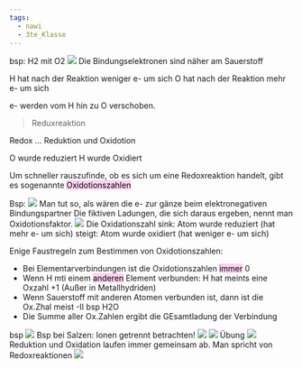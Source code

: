 ```yaml
---
tags:
  - nawi
  - 3te_Klasse
---
```

bsp: H2 mit O2
![](Reduxreaktionen%2009-09-2024-31.excalidraw.svg)
Die Bindungselektronen sind näher am Sauerstoff

H hat nach der Reaktion weniger e- um sich
O hat nach der Reaktion mehr e- um sich

e- werden vom H hin zu O verschoben.
> Reduxreaktion

Redox ... Reduktion und Oxidotion

O wurde reduziert H wurde Oxidiert

Um schneller rauszufinde, ob es sich um eine Redoxreaktion handelt, gibt es sogenannte <mark style="background: #FFB8EBA6;">Oxidotionszahlen</mark> 

Bsp:
![](Redoxreaktionen%2009-09-2024-13.excalidraw.svg)
Man tut so, als wären die e- zur gänze beim elektronegativen Bindungspartner
Die fiktiven Ladungen, die sich daraus ergeben, nennt man Oxidotionsfaktor.
![](Redoxreaktionen%2009-09-2024-56.excalidraw.svg)
Die Oxidationszahl sink: Atom wurde reduziert (hat mehr e- um sich)
steigt: Atom wurde oxidiert (hat weniger e- um sich)

Enige Faustregeln zum Bestimmen von Oxidotionszahlen:
- Bei Elementarverbindungen ist die Oxidotionszahlen <mark style="background: #FFB8EBA6;">immer</mark> 0
- Wenn H mti einem <mark style="background: #FFB8EBA6;">anderen</mark> Element verbunden: H hat meints eine Oxzahl +1 (Außer in Metallhydriden)
- Wenn Sauerstoff mit anderen Atomen verbunden ist, dann ist die Ox.Zhal meist -II bsp H2O
- Die Summe aller Ox.Zahlen ergibt die GEsamtladung der Verbindung

bsp
![](Redoxreaktionen%2023-09-2024-59.excalidraw.svg)
Bsp bei Salzen: Ionen getrennt betrachten!
![](Redoxreaktionen%2023-09-2024-40.excalidraw.svg)
![](Redoxreaktionen%2023-09-2024-28.excalidraw.svg)
Übung  ![](Redoxreaktionen%2023-09-2024-44.excalidraw.svg)
Reduktion und Oxidation laufen immer gemeinsam ab.
Man spricht von Redoxreaktionen
![](Redoxreaktionen%2023-09-2024-30.excalidraw.svg)